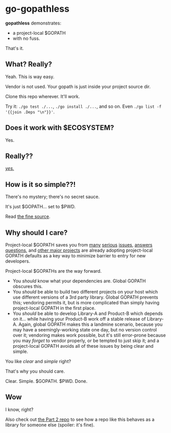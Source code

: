 go-gopathless
=============

**gopathless** demonstrates:

- a project-local $GOPATH
- with no fuss.

That's it.


What?  Really?
--------------

Yeah.  This is way easy.

Vendor is not used.  Your gopath is just inside your project source dir.

Clone this repo wherever.  It'll work.

Try it:  `./go test ./...`, `./go install ./...`, and so on.  Even `./go list -f '{{join .Deps "\n"}}'`.


Does it work with $ECOSYSTEM?
-----------------------------

Yes.


Really??
--------

[*yes.*](./README_ECOSYSTEM.md)


How is it so simple??!
----------------------

There's no mystery; there's no secret sauce.

It's just $GOPATH... set to $PWD.

Read [the fine source](./go).


Why should I care?
------------------

Project-local $GOPATH saves you from
[many](https://github.com/polydawn/golink#why)
[serious](http://0x74696d.com/posts/go-get-considered-harmful/#convention-doesn-t-isolate-workspaces)
[issues](http://grokbase.com/t/gg/golang-nuts/135dvdrrrg/go-nuts-workspaces-and-versioned-dependencies),
[answers questions](https://groups.google.com/forum/?_escaped_fragment_=topic/golang-nuts/B1uvwHMclkE#!topic/golang-nuts/B1uvwHMclkE),
and [other major projects](https://github.com/git-lfs/git-lfs/pull/458) are
already adopting project-local GOPATH defaults as a key way to minimize barrier to entry for new developers.

Project-local $GOPATHs are the way forward.

- You *should* know what your dependencies are.  Global GOPATH obscures this.
- You *should* be able to build two different projects on your host which use
  different versions of a 3rd party library.  Global GOPATH prevents this;
  vendoring permits it, but is more complicated than simply having
  project-local GOPATH in the first place.
- You *should* be able to develop Library-A and Product-B which depends on it...
  while having your Product-B work off a stable release of Library-A.
  Again, global GOPATH makes this a landmine scenario, because you may have
  a seemingly-working state one day, but no version control over it;
  vendoring makes work possible, but it's still error-prone because you may
  *forget* to vendor properly, or be tempted to just skip it; and a
  project-local GOPATH avoids all of these issues by being clear and simple.

You like *clear* and *simple* right?

That's why you should care.

Clear.  Simple.  $GOPATH.  $PWD.  Done.


Wow
---

I know, right?

Also check out [the Part 2 repo](https://github.com/warpfork/go-gopathless-pt2) to see
how a repo like this behaves as a library for someone else (spoiler: it's fine).
